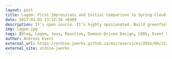 ```yaml
---
layout: post
title: Lagom: First Impressions and Initial Comparison to Spring Cloud
date: 2017-01-01 13:32:20 +0300
description: It’s open source. It’s highly opinionated. Build greenfield microservices and decompose your Java EE monolith like a boss.
img: lagom.jpg
tags: [Blog, Lagom, Java, Reactive, Domain-Driven Design, CQRS, Event Sourcing]
author: Andreas Evers
external_url: https://ordina-jworks.github.io/microservices/2016/04/22/Lagom-First-Impressions-and-Initial-Comparison-to-Spring-Cloud.html
external_site: ordina-jworks
---
```

